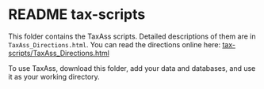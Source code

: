 README tax-scripts
===

This folder contains the TaxAss scripts. Detailed descriptions of them are in `TaxAss_Directions.html`. You can read the directions online here: [tax-scripts/TaxAss_Directions.html](https://htmlpreview.github.io/?https://github.com/McMahonLab/TaxAss/blob/master/tax-scripts/TaxAss_Directions.html)  
  
To use TaxAss, download this folder, add your data and databases, and use it as your working directory.  
